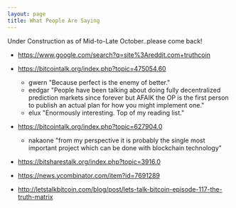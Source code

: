 ```yaml
---
layout: page
title: What People Are Saying
---
```


Under Construction as of Mid-to-Late October..please come back!

- https://www.google.com/search?q=site%3Areddit.com+truthcoin

- https://bitcointalk.org/index.php?topic=475054.60 
	 - gwern "Because perfect is the enemy of better."
	 - eedgar "People have been talking about doing fully decentralized prediction markets since forever but AFAIK the OP is the first person to publish an actual plan for how you might implement one."
	 - elux "Enormously interesting. Top of my reading list."
	 
- https://bitcointalk.org/index.php?topic=627904.0
	 - nakaone "from my perspective it is probably the single most important project which can be done with blockchain technology"
	 
- https://bitsharestalk.org/index.php?topic=3916.0

- https://news.ycombinator.com/item?id=7691289

- http://letstalkbitcoin.com/blog/post/lets-talk-bitcoin-episode-117-the-truth-matrix

